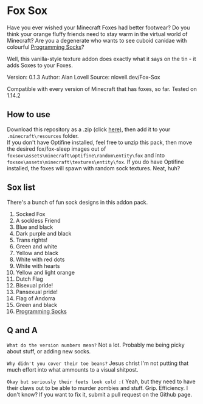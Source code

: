 # Fox Sox
Have you ever wished your Minecraft Foxes had better footwear? Do you think your orange fluffy friends need to stay warm in the virtual world of Minecraft? Are you a degenerate who wants to see cuboid canidae with colourful [Programming Socks](https://i.kym-cdn.com/photos/images/newsfeed/001/584/957/ea7.png)?

Well, this vanilla-style texture addon does exactly what it says on the tin - it adds Soxes to your Foxes.

Version: 0.1.3
Author: Alan Lovell
Source: nlovell.dev/Fox-Sox

Compatible with every version of Minecraft that has foxes, so far.
Tested on 1.14.2

## How to use

Download this repository as a .zip (click [here](https://github.com/nlovell/Fox-Sox/archive/master.zip)), then add it to your ``.minecraft\resources`` folder.  
If you don't have Optifine installed, feel free to unzip this pack, then move the desired fox/fox-sleep images out of ``foxsox\assets\minecraft\optifine\random\entity\fox`` and into ``foxsox\assets\minecraft\textures\entity\fox``.
If you do have Optifine installed, the foxes will spawn with random sock textures. Neat, huh?

## Sox list
There's a bunch of fun sock designs in this addon pack.
1) Socked Fox
2) A sockless Friend
3) Blue and black
4) Dark purple and black
5) Trans rights!
6) Green and white
7) Yellow and black
8) White with red dots
9) White with hearts
10) Yellow and light orange
11) Dutch Flag
12) Bisexual pride!
13) Pansexual pride!
14) Flag of Andorra
15) Green and black
16) [Programming Socks](https://i.kym-cdn.com/photos/images/newsfeed/001/584/957/ea7.png)

## Q and A

`What do the version numbers mean?`
Not a lot. Probably me being picky about stuff, or adding new socks.

 `Why didn't you cover their toe beans?`
 Jesus christ I'm not putting that much effort into what ammounts to a visual shitpost.
 
 `Okay but seriously their feets look cold :(`
 Yeah, but they need to have their claws out to be able to murder zombies and stuff. Grip. Efficiency. I don't know?
 If you want to fix it, submit a pull request on the Github page.
